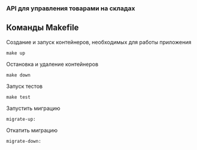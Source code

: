 ### API для управления товарами на складах


## Команды Makefile

Создание и запуск контейнеров, необходимых для работы приложения 
````
make up
````

Остановка и удаление контейнеров
````
make down
````

Запуск тестов
````
make test
````

Запустить миграцию

````
migrate-up:
````	

Откатить миграцию

````
migrate-down:
````